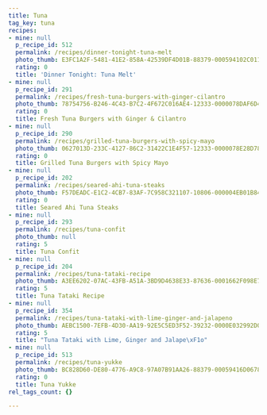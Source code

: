 ```yaml
---
title: Tuna
tag_key: tuna
recipes:
- mine: null
  p_recipe_id: 512
  permalink: /recipes/dinner-tonight-tuna-melt
  photo_thumb: E3FC1A2F-5481-41E2-858A-42539DF4D01B-88379-000594102C011002.jpg
  rating: 0
  title: 'Dinner Tonight: Tuna Melt'
- mine: null
  p_recipe_id: 291
  permalink: /recipes/fresh-tuna-burgers-with-ginger-cilantro
  photo_thumb: 78754756-B246-4C43-B7C2-4F672C016AE4-12333-0000078DAF6D4B34.jpg
  rating: 0
  title: Fresh Tuna Burgers with Ginger & Cilantro
- mine: null
  p_recipe_id: 290
  permalink: /recipes/grilled-tuna-burgers-with-spicy-mayo
  photo_thumb: 0627013D-233C-4127-86C2-31422C1E4F57-12333-0000078E28D783AD.jpg
  rating: 0
  title: Grilled Tuna Burgers with Spicy Mayo
- mine: null
  p_recipe_id: 202
  permalink: /recipes/seared-ahi-tuna-steaks
  photo_thumb: F57DEADC-E1C2-4CB7-83AF-7C958C321107-10806-000004EB01B84353.jpg
  rating: 0
  title: Seared Ahi Tuna Steaks
- mine: null
  p_recipe_id: 293
  permalink: /recipes/tuna-confit
  photo_thumb: null
  rating: 5
  title: Tuna Confit
- mine: null
  p_recipe_id: 204
  permalink: /recipes/tuna-tataki-recipe
  photo_thumb: A3EE6202-07AC-43FB-A51A-3BD9D4638E33-87636-0001662F098E79FC.jpg
  rating: 5
  title: Tuna Tataki Recipe
- mine: null
  p_recipe_id: 354
  permalink: /recipes/tuna-tataki-with-lime-ginger-and-jalapeno
  photo_thumb: AEBC1500-7EFB-4D30-AA19-92E5C5ED3F52-39232-0000E032992D0652.jpg
  rating: 5
  title: "Tuna Tataki with Lime, Ginger and Jalape\xF1o"
- mine: null
  p_recipe_id: 513
  permalink: /recipes/tuna-yukke
  photo_thumb: BC828D60-DE80-4776-A9C8-97A07B91AA26-88379-00059416D0678A6D.jpg
  rating: 0
  title: Tuna Yukke
rel_tags_count: {}

---
```

